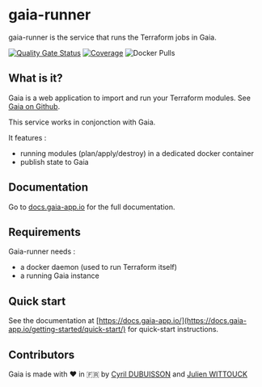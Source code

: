 # gaia-runner

gaia-runner is the service that runs the Terraform jobs in Gaia.

[![Quality Gate Status](https://sonarcloud.io/api/project_badges/measure?project=gaia-app%3Arunner&metric=alert_status)](https://sonarcloud.io/dashboard?id=gaia-app%3Arunner)
[![Coverage](https://sonarcloud.io/api/project_badges/measure?project=gaia-app%3Arunner&metric=coverage)](https://sonarcloud.io/dashboard?id=gaia-app%3Arunner)
![Docker Pulls](https://img.shields.io/docker/pulls/gaiaapp/runner)

## What is it?

Gaia is a web application to import and run your Terraform modules. See [Gaia on Github](https://github.com/gaia-app/gaia).

This service works in conjonction with Gaia.

It features : 
* running modules (plan/apply/destroy) in a dedicated docker container
* publish state to Gaia

## Documentation

Go to [docs.gaia-app.io](https://docs.gaia-app.io) for the full documentation.

## Requirements

Gaia-runner needs :
 * a docker daemon (used to run Terraform itself)
 * a running Gaia instance

## Quick start

See the documentation at [https://docs.gaia-app.io/](https://docs.gaia-app.io/getting-started/quick-start/) for quick-start instructions.

## Contributors

Gaia is made with ❤️ in  🇫🇷 by [Cyril DUBUISSON](https://github.com/cdubuisson) and [Julien WITTOUCK](https://github.com/juwit)
